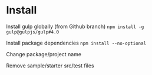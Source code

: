 # Install

Install gulp globally (from Github branch)
`npm install -g gulp@gulpjs/gulp#4.0`

Install package dependencies
`npm install --no-optional`

Change package/project name

Remove sample/starter src/test files
